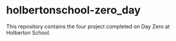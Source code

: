 # holbertonschool-zero_day

This repository contains the four project completed on Day Zero at Holberton School.
